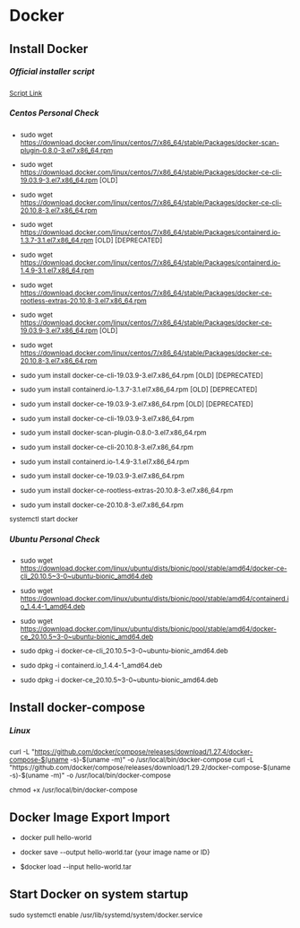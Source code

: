 # Docker


## Install Docker
##### Official installer script

<sup>

[Script Link](https://get.docker.com/)

</sup>

##### Centos Personal Check
<sup>
 
- sudo wget https://download.docker.com/linux/centos/7/x86_64/stable/Packages/docker-scan-plugin-0.8.0-3.el7.x86_64.rpm
 
- sudo wget https://download.docker.com/linux/centos/7/x86_64/stable/Packages/docker-ce-cli-19.03.9-3.el7.x86_64.rpm [OLD]
- sudo wget https://download.docker.com/linux/centos/7/x86_64/stable/Packages/docker-ce-cli-20.10.8-3.el7.x86_64.rpm
 
- sudo wget https://download.docker.com/linux/centos/7/x86_64/stable/Packages/containerd.io-1.3.7-3.1.el7.x86_64.rpm [OLD] [DEPRECATED]
- sudo wget https://download.docker.com/linux/centos/7/x86_64/stable/Packages/containerd.io-1.4.9-3.1.el7.x86_64.rpm
 
- sudo wget https://download.docker.com/linux/centos/7/x86_64/stable/Packages/docker-ce-rootless-extras-20.10.8-3.el7.x86_64.rpm
 
- sudo wget https://download.docker.com/linux/centos/7/x86_64/stable/Packages/docker-ce-19.03.9-3.el7.x86_64.rpm [OLD]
- sudo wget https://download.docker.com/linux/centos/7/x86_64/stable/Packages/docker-ce-20.10.8-3.el7.x86_64.rpm
 
 
 
- sudo yum install docker-ce-cli-19.03.9-3.el7.x86_64.rpm [OLD] [DEPRECATED]
- sudo yum install containerd.io-1.3.7-3.1.el7.x86_64.rpm [OLD] [DEPRECATED]
- sudo yum install docker-ce-19.03.9-3.el7.x86_64.rpm [OLD] [DEPRECATED]

- sudo yum install docker-ce-cli-19.03.9-3.el7.x86_64.rpm
- sudo yum install docker-scan-plugin-0.8.0-3.el7.x86_64.rpm
- sudo yum install docker-ce-cli-20.10.8-3.el7.x86_64.rpm
- sudo yum install containerd.io-1.4.9-3.1.el7.x86_64.rpm
- sudo yum install docker-ce-19.03.9-3.el7.x86_64.rpm
- sudo yum install docker-ce-rootless-extras-20.10.8-3.el7.x86_64.rpm
- sudo yum install docker-ce-20.10.8-3.el7.x86_64.rpm

systemctl start docker

</sup>

##### Ubuntu Personal Check
<sup>
 
- sudo wget https://download.docker.com/linux/ubuntu/dists/bionic/pool/stable/amd64/docker-ce-cli_20.10.5~3-0~ubuntu-bionic_amd64.deb
- sudo wget https://download.docker.com/linux/ubuntu/dists/bionic/pool/stable/amd64/containerd.io_1.4.4-1_amd64.deb
- sudo wget https://download.docker.com/linux/ubuntu/dists/bionic/pool/stable/amd64/docker-ce_20.10.5~3-0~ubuntu-bionic_amd64.deb

- sudo dpkg -i docker-ce-cli_20.10.5~3-0~ubuntu-bionic_amd64.deb
- sudo dpkg -i containerd.io_1.4.4-1_amd64.deb
- sudo dpkg -i docker-ce_20.10.5~3-0~ubuntu-bionic_amd64.deb
</sup>
 
## Install docker-compose
##### Linux 

<sup>

curl -L "https://github.com/docker/compose/releases/download/1.27.4/docker-compose-$(uname -s)-$(uname -m)" -o /usr/local/bin/docker-compose
curl -L "https://github.com/docker/compose/releases/download/1.29.2/docker-compose-$(uname -s)-$(uname -m)" -o /usr/local/bin/docker-compose
 
chmod +x /usr/local/bin/docker-compose

</sup>

## Docker Image Export Import

<sup>

- docker pull hello-world  

- docker save --output hello-world.tar {your image name or ID}  

- $docker load --input hello-world.tar  

</sup>

## Start Docker on system startup
<sup>

sudo systemctl enable /usr/lib/systemd/system/docker.service

</sup>

